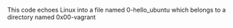 This code echoes Linux into a file named 0-hello_ubuntu which belongs to a directory named 0x00-vagrant
